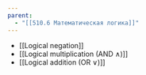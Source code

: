 ```yaml
---
parent:
  - "[[510.6 Математическая логика]]"
---
```


- [[Logical negation]]
- [[Logical multiplication (AND ∧)]]
- [[Logical addition (OR ∨)]]